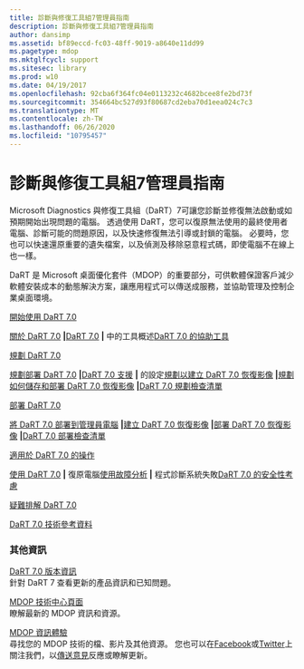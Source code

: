 ```yaml
---
title: 診斷與修復工具組7管理員指南
description: 診斷與修復工具組7管理員指南
author: dansimp
ms.assetid: bf89eccd-fc03-48ff-9019-a8640e11dd99
ms.pagetype: mdop
ms.mktglfcycl: support
ms.sitesec: library
ms.prod: w10
ms.date: 04/19/2017
ms.openlocfilehash: 92cba6f364fc04e0113232c4682bcee8fe2bd73f
ms.sourcegitcommit: 354664bc527d93f80687cd2eba70d1eea024c7c3
ms.translationtype: MT
ms.contentlocale: zh-TW
ms.lasthandoff: 06/26/2020
ms.locfileid: "10795457"
---
```

# 診斷與修復工具組7管理員指南


Microsoft Diagnostics 與修復工具組（DaRT）7可讓您診斷並修復無法啟動或如預期開始出現問題的電腦。 透過使用 DaRT，您可以復原無法使用的最終使用者電腦、診斷可能的問題原因，以及快速修復無法引導或封鎖的電腦。 必要時，您也可以快速還原重要的遺失檔案，以及偵測及移除惡意程式碼，即使電腦不在線上也一樣。

DaRT 是 Microsoft 桌面優化套件（MDOP）的重要部分，可供軟體保證客戶減少軟體安裝成本的動態解決方案，讓應用程式可以傳送成服務，並協助管理及控制企業桌面環境。

<a href="" id="getting-started-with-dart-7-0"></a>[開始使用 DaRT 7.0](getting-started-with-dart-70-new-ia.md)  

[關於 DaRT 7.0](about-dart-70-new-ia.md) **|**[DaRT 7.0](overview-of-the-tools-in-dart-70-new-ia.md) **|** 中的工具概述[DaRT 7.0 的協助工具](accessibility-for-dart-70.md)

<a href="" id="planning-for-dart-7-0"></a>[規劃 DaRT 7.0](planning-for-dart-70-new-ia.md)  

[規劃部署 DaRT 7.0](planning-to-deploy-dart-70.md) **|**[DaRT 7.0 支援](dart-70-supported-configurations-dart-7.md) **|** 的設定[規劃以建立 DaRT 7.0 恢復影像](planning-to-create-the-dart-70-recovery-image.md) **|**[規劃如何儲存和部署 DaRT 7.0 恢復影像](planning-how-to-save-and-deploy-the-dart-70-recovery-image.md) **|**[DaRT 7.0 規劃檢查清單](dart-70-planning-checklist-dart-7.md)

<a href="" id="deploying-dart-7-0"></a>[部署 DaRT 7.0](deploying-dart-70-new-ia.md)  

[將 DaRT 7.0 部署到管理員電腦](deploying-dart-70-to-administrator-computers-dart-7.md) **|**[建立 DaRT 7.0 恢復影像](creating-the-dart-70-recovery-image-dart-7.md) **|**[部署 DaRT 7.0 恢復影像](deploying-the-dart-70-recovery-image-dart-7.md) **|**[DaRT 7.0 部署檢查清單](dart-70-deployment-checklist-dart-7.md)

<a href="" id="operations-for-dart-7-0"></a>[適用於 DaRT 7.0 的操作](operations-for-dart-70-new-ia.md)  

[使用 DaRT 7.0](recovering-computers-using-dart-70-dart-7.md) **|** 復原電腦[使用故障分析](diagnosing-system-failures-with-crash-analyzer--dart-7.md) **|** 程式診斷系統失敗[DaRT 7.0 的安全性考慮](security-considerations-for-dart-70-dart-7.md)

<a href="" id="troubleshooting-dart-7-0"></a>[疑難排解 DaRT 7.0](troubleshooting-dart-70-new-ia.md)  

<a href="" id="technical-reference-for-dart-7-0"></a>[DaRT 7.0 技術參考資料](technical-reference-for-dart-70-new-ia.md)  

### 其他資訊

<a href="" id="release-notes-for-dart-7-0"></a>[DaRT 7.0 版本資訊](release-notes-for-dart-70-new-ia.md)  
針對 DaRT 7 查看更新的產品資訊和已知問題。

<a href="" id="mdop-techcenter-page"></a>[MDOP 技術中心頁面](https://go.microsoft.com/fwlink/p/?LinkId=225286)  
瞭解最新的 MDOP 資訊和資源。

<a href="" id="mdop-information-experience"></a>[MDOP 資訊體驗](https://go.microsoft.com/fwlink/p/?LinkId=236032)  
尋找您的 MDOP 技術的檔、影片及其他資源。 您也可以在[Facebook](https://go.microsoft.com/fwlink/p/?LinkId=242445)或[Twitter](https://go.microsoft.com/fwlink/p/?LinkId=242447)上關注我們，以[傳送意見](mailto:MDOPDocs@microsoft.com)反應或瞭解更新。

 

 





